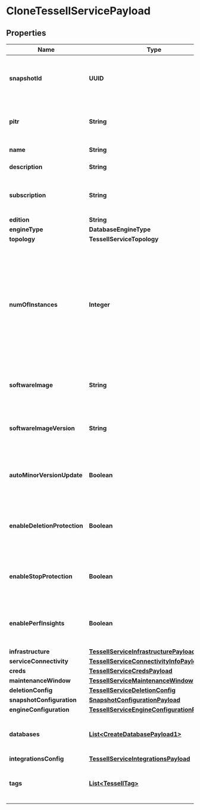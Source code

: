 

# CloneTessellServicePayload


## Properties

Name | Type | Description | Notes
------------ | ------------- | ------------- | -------------
**snapshotId** | **UUID** | Tessell service snapshot Id, using which the clone is to be created |  [optional]
**pitr** | **String** | PITR Timestamp, using which the clone is to be created |  [optional]
**name** | **String** | DB Service name | 
**description** | **String** | DB Service&#39;s description |  [optional]
**subscription** | **String** | Tessell Subscription in which the DB Service is to be created | 
**edition** | **String** |  |  [optional]
**engineType** | **DatabaseEngineType** |  | 
**topology** | **TessellServiceTopology** |  | 
**numOfInstances** | **Integer** | Number of instance (nodes) to be created for the DB Service. This is a required input for Apache Kafka. For all other engines, this input would be ignored even if specified. |  [optional]
**softwareImage** | **String** | Software Image to be used to create the DB Service | 
**softwareImageVersion** | **String** | Software Image Version to be used to create the DB Service | 
**autoMinorVersionUpdate** | **Boolean** | Specify whether to automatically update minor version for DB Service |  [optional]
**enableDeletionProtection** | **Boolean** | Specify whether to enable deletion protection for the DB Service |  [optional]
**enableStopProtection** | **Boolean** | Specify whether to enable stop protection for the DB Service |  [optional]
**enablePerfInsights** | **Boolean** | Specify whether to enable perf insights for the DB Service |  [optional]
**infrastructure** | [**TessellServiceInfrastructurePayload1**](TessellServiceInfrastructurePayload1.md) |  | 
**serviceConnectivity** | [**TessellServiceConnectivityInfoPayload**](TessellServiceConnectivityInfoPayload.md) |  | 
**creds** | [**TessellServiceCredsPayload**](TessellServiceCredsPayload.md) |  | 
**maintenanceWindow** | [**TessellServiceMaintenanceWindow**](TessellServiceMaintenanceWindow.md) |  |  [optional]
**deletionConfig** | [**TessellServiceDeletionConfig**](TessellServiceDeletionConfig.md) |  |  [optional]
**snapshotConfiguration** | [**SnapshotConfigurationPayload**](SnapshotConfigurationPayload.md) |  |  [optional]
**engineConfiguration** | [**TessellServiceEngineConfigurationPayload1**](TessellServiceEngineConfigurationPayload1.md) |  | 
**databases** | [**List&lt;CreateDatabasePayload1&gt;**](CreateDatabasePayload1.md) | Specify the databases to be created in the DB Service |  [optional]
**integrationsConfig** | [**TessellServiceIntegrationsPayload**](TessellServiceIntegrationsPayload.md) |  |  [optional]
**tags** | [**List&lt;TessellTag&gt;**](TessellTag.md) | The tags to be associated with the DB Service |  [optional]



